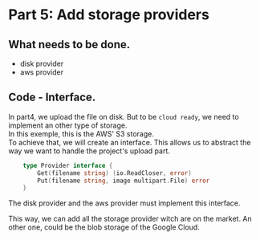 # Part 5: Add storage providers

## What needs to be done.
 - disk provider
 - aws provider

## Code - Interface.

In part4, we upload the file on disk. But to be `cloud ready`, we need to implement
an other type of storage.  
In this exemple, this is the AWS' S3 storage.  
To achieve that, we will create an interface. This allows us to abstract the way we want to
handle the project's upload part.  

```go
    type Provider interface {
        Get(filename string) (io.ReadCloser, error)
        Put(filename string, image multipart.File) error
    }
```
The disk provider and the aws provider must implement this interface.

This way, we can add all the storage provider witch are on the market.
An other one, could be the blob storage of the Google Cloud.

